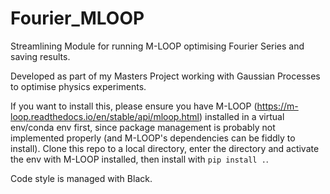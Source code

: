 # Fourier_MLOOP
 Streamlining Module for running M-LOOP optimising Fourier Series and saving results.
 
 Developed as part of my Masters Project working with Gaussian Processes to optimise physics experiments.
 
 If you want to install this, please ensure you have M-LOOP (https://m-loop.readthedocs.io/en/stable/api/mloop.html) installed in a virtual env/conda env first, since package management is probably not implemented properly (and M-LOOP's dependencies can be fiddly to install). Clone this repo to a local directory, enter the directory and activate the env with M-LOOP installed, then install with `pip install .`.
 
 Code style is managed with Black.
